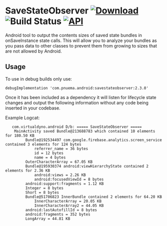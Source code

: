 # SaveStateObserver  [ ![Download](https://api.bintray.com/packages/bradfordbarnhill/maven/savestateobserver/images/download.svg)](https://bintray.com/bradfordbarnhill/maven/savestateobserver/_latestVersion) ![Build Status](https://github.com/barnhill/SaveStateObserver/workflows/Android%20CI/badge.svg) [![API](https://img.shields.io/badge/API-17%2B-brightgreen.svg?style=flat)](https://android-arsenal.com/api?level=17)
Android tool to output the contents sizes of saved state bundles in onSaveInstance state calls.  This will allow you to analyze your bundles as you pass data to other classes to prevent them from growing to sizes that are not allowed by Android.

## Usage
To use in debug builds only use:
```Gradle
debugImplementation 'com.pnuema.android:savestateobserver:2.3.0'
```
Once it has been included as a dependency it will listen for lifecycle state changes and output the following information without any code being inserted in your codebase.

   Example Logcat:

       com.virtualdyno.android D/b: ===== SaveStateObserver =====
        MainActivity saved Bundle@213688783 which contained 10 elements for 180.50 KB
             Bundle@192534497 com.google.firebase.analytics.screen_service contained 3 elements for 124 bytes
                 referrer_name = 36 bytes
                 id = 12 bytes
                 name = 4 bytes
             OuterCharacterArray = 67.05 KB
             Bundle@195930374 android:viewHierarchyState contained 2 elements for 2.36 KB
                 android:views = 2.26 KB
                 android:focusedViewId = 8 bytes
             android:support:fragments = 1.12 KB
             Integer = 8 bytes
             Short = 8 bytes
             Bundle@51706823 InnerBundle contained 2 elements for 64.20 KB
                 InnerCharacterArray = 20.05 KB
                 InnerCharacterArray2 = 44.05 KB
             android:lastAutofillId = 8 bytes
             android:fragments = 352 bytes
             LongArray = 44.81 KB
